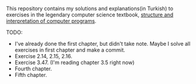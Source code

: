 This repository contains my solutions and explanations(in Turkish) to exercises in the legendary computer science textbook, [structure and interpretation of computer programs](http://mitpress.mit.edu/sicp/).


TODO:

- I've already done the first chapter, but didn't take note. Maybe I solve all exercises in first chapter and make a commit.
- Exercise 2.14, 2.15, 2.16.
- Exercise 3.47. (I'm reading chapter 3.5 right now)
- Fourth chapter.
- Fifth chapter.


